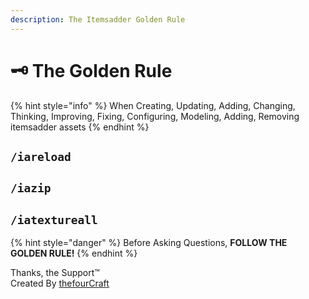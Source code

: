 ```yaml
---
description: The Itemsadder Golden Rule
---
```


# 🗝 The Golden Rule

{% hint style="info" %}
When Creating, Updating, Adding, Changing, Thinking, Improving, Fixing, Configuring, Modeling, Adding, Removing itemsadder assets
{% endhint %}

## `/iareload`

## `/iazip`

## `/iatextureall`

{% hint style="danger" %}
Before Asking Questions, **FOLLOW THE GOLDEN RULE!**
{% endhint %}

Thanks, the Support™\
Created By [thefourCraft](https://github.com/thefourcraft)
